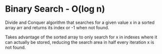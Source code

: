 # Binary Search - O(log n)
Divide and Conquer algorithm that searches for a given value x in a sorted array arr and returns its index or -1 when not found.

Takes advantage of the sorted array to only search for x in indexes where it can actually be stored, reducing the search area in half every iteration x is not found.